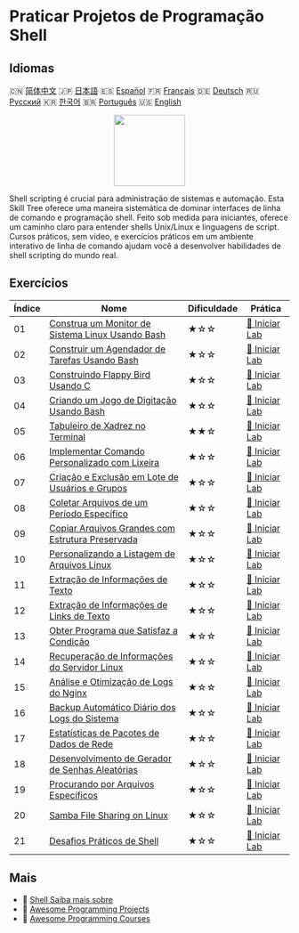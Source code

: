 # Praticar Projetos de Programação Shell

## Idiomas

🇨🇳 [简体中文](README_zh.md) 🇯🇵 [日本語](README_ja.md) 🇪🇸 [Español](README_es.md) 🇫🇷 [Français](README_fr.md) 🇩🇪 [Deutsch](README_de.md) 🇷🇺 [Русский](README_ru.md) 🇰🇷 [한국어](README_ko.md) 🇧🇷 [Português](README_pt.md) 🇺🇸 [English](README.md) 

<div align="center">
<img width="128px" src="https://file.labex.io/path/FaVTnI4iqZP0.png">
</div>

Shell scripting é crucial para administração de sistemas e automação. Esta Skill Tree oferece uma maneira sistemática de dominar interfaces de linha de comando e programação shell. Feito sob medida para iniciantes, oferece um caminho claro para entender shells Unix/Linux e linguagens de script. Cursos práticos, sem vídeo, e exercícios práticos em um ambiente interativo de linha de comando ajudam você a desenvolver habilidades de shell scripting do mundo real.

## Exercícios

|   Índice | Nome                                                                                                                                  | Dificuldade   | Prática                                                                                              |
|----------|---------------------------------------------------------------------------------------------------------------------------------------|---------------|------------------------------------------------------------------------------------------------------|
|       01 | [Construa um Monitor de Sistema Linux Usando Bash](https://labex.io/pt/courses/project-build-a-linux-system-monitor-using-bash)       | ★☆☆           | [🚀 Iniciar Lab](https://labex.io/pt/courses/project-build-a-linux-system-monitor-using-bash)        |
|       02 | [Construir um Agendador de Tarefas Usando Bash](https://labex.io/pt/courses/project-build-a-task-scheduler-using-bash)                | ★☆☆           | [🚀 Iniciar Lab](https://labex.io/pt/courses/project-build-a-task-scheduler-using-bash)              |
|       03 | [Construindo Flappy Bird Usando C](https://labex.io/pt/courses/project-building-flappy-bird-using-c)                                  | ★☆☆           | [🚀 Iniciar Lab](https://labex.io/pt/courses/project-building-flappy-bird-using-c)                   |
|       04 | [Criando um Jogo de Digitação Usando Bash](https://labex.io/pt/courses/project-creating-a-typing-game-using-bash)                     | ★☆☆           | [🚀 Iniciar Lab](https://labex.io/pt/courses/project-creating-a-typing-game-using-bash)              |
|       05 | [Tabuleiro de Xadrez no Terminal](https://labex.io/pt/courses/project-chess-board-in-terminal)                                        | ★★☆           | [🚀 Iniciar Lab](https://labex.io/pt/courses/project-chess-board-in-terminal)                        |
|       06 | [Implementar Comando Personalizado com Lixeira](https://labex.io/pt/courses/project-avoid-accidental-deletion)                        | ★☆☆           | [🚀 Iniciar Lab](https://labex.io/pt/courses/project-avoid-accidental-deletion)                      |
|       07 | [Criação e Exclusão em Lote de Usuários e Grupos](https://labex.io/pt/courses/project-bulk-creation-and-deletion-of-users-and-groups) | ★☆☆           | [🚀 Iniciar Lab](https://labex.io/pt/courses/project-bulk-creation-and-deletion-of-users-and-groups) |
|       08 | [Coletar Arquivos de um Período Específico](https://labex.io/pt/courses/project-collect-files-from-specified-time)                    | ★☆☆           | [🚀 Iniciar Lab](https://labex.io/pt/courses/project-collect-files-from-specified-time)              |
|       09 | [Copiar Arquivos Grandes com Estrutura Preservada](https://labex.io/pt/courses/project-copy-specified-files)                          | ★☆☆           | [🚀 Iniciar Lab](https://labex.io/pt/courses/project-copy-specified-files)                           |
|       10 | [Personalizando a Listagem de Arquivos Linux](https://labex.io/pt/courses/project-directory-size)                                     | ★☆☆           | [🚀 Iniciar Lab](https://labex.io/pt/courses/project-directory-size)                                 |
|       11 | [Extração de Informações de Texto](https://labex.io/pt/courses/project-extracting-information-from-text)                              | ★☆☆           | [🚀 Iniciar Lab](https://labex.io/pt/courses/project-extracting-information-from-text)               |
|       12 | [Extração de Informações de Links de Texto](https://labex.io/pt/courses/project-extracting-link-information-from-text)                | ★☆☆           | [🚀 Iniciar Lab](https://labex.io/pt/courses/project-extracting-link-information-from-text)          |
|       13 | [Obter Programa que Satisfaz a Condição](https://labex.io/pt/courses/project-get-program-that-satisfies-the-condition)                | ★☆☆           | [🚀 Iniciar Lab](https://labex.io/pt/courses/project-get-program-that-satisfies-the-condition)       |
|       14 | [Recuperação de Informações do Servidor Linux](https://labex.io/pt/courses/project-get-system-information)                            | ★☆☆           | [🚀 Iniciar Lab](https://labex.io/pt/courses/project-get-system-information)                         |
|       15 | [Análise e Otimização de Logs do Nginx](https://labex.io/pt/courses/project-log-analysis)                                             | ★☆☆           | [🚀 Iniciar Lab](https://labex.io/pt/courses/project-log-analysis)                                   |
|       16 | [Backup Automático Diário dos Logs do Sistema](https://labex.io/pt/courses/project-log-backup)                                        | ★☆☆           | [🚀 Iniciar Lab](https://labex.io/pt/courses/project-log-backup)                                     |
|       17 | [Estatísticas de Pacotes de Dados de Rede](https://labex.io/pt/courses/project-network-data-packet-statistics)                        | ★☆☆           | [🚀 Iniciar Lab](https://labex.io/pt/courses/project-network-data-packet-statistics)                 |
|       18 | [Desenvolvimento de Gerador de Senhas Aleatórias](https://labex.io/pt/courses/project-password-generator)                             | ★☆☆           | [🚀 Iniciar Lab](https://labex.io/pt/courses/project-password-generator)                             |
|       19 | [Procurando por Arquivos Específicos](https://labex.io/pt/courses/project-searching-for-specific-files)                               | ★☆☆           | [🚀 Iniciar Lab](https://labex.io/pt/courses/project-searching-for-specific-files)                   |
|       20 | [Samba File Sharing on Linux](https://labex.io/pt/courses/project-samba-file-sharing-on-linux)                                        | ★☆☆           | [🚀 Iniciar Lab](https://labex.io/pt/courses/project-samba-file-sharing-on-linux)                    |
|       21 | [Desafios Práticos de Shell](https://labex.io/pt/courses/shell-practice-challenges)                                                   | ★☆☆           | [🚀 Iniciar Lab](https://labex.io/pt/courses/shell-practice-challenges)                              |

## Mais

- 🔗 [Shell Saiba mais sobre](https://labex.io/pt/skilltrees/shell)
- 🔗 [Awesome Programming Projects](https://github.com/labex-labs/awesome-programming-projects)
- 🔗 [Awesome Programming Courses](https://github.com/labex-labs/awesome-programming-courses)

